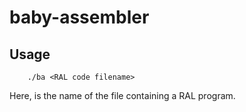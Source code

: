 # baby-assembler

## Usage

        ./ba <RAL code filename>

Here, <RAL code filename> is the name of the file containing a RAL program.
